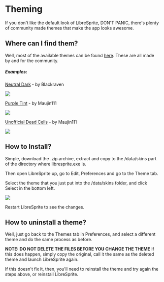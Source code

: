 # Theming

If you don't like the default look of LibreSprite, DON'T PANIC, there's plenty of community made themes that make the app looks awesome.



## Where can I find them?

Well, most of the available themes can be found [here](https://libresprite.github.io/#!/resources). These are all made by and for the community.

##### Examples:

[Neutral Dark](https://github.com/maujin111/than_dark_theme_libresprite/archive/refs/heads/master.zip) - by Blackraven

![](https://libresprite.github.io/assets/neutralDarkPreview.png)

[Purple Tint](https://github.com/maujin111/purpleTint-libreSprite-Theme/archive/refs/heads/main.zip) - by Maujin111

![](https://libresprite.github.io/assets/purpleTintPreview.png)

[Unofficial Dead Cells](https://github.com/maujin111/unofficialDeadCellsTheme/archive/refs/heads/main.zip) - by Maujin111

![](https://libresprite.github.io/assets/unofficialDeadCellsPreview.png)


## How to Install?

Simple, download the .zip archive, extract and copy to the /data/skins part of the directory where libresprite.exe is. 

Then open LibreSprite up, go to Edit, Preferences and go to the Theme tab.

Select the theme that you just put into the /data/skins folder, and click Select in the bottom left.

![](C:\Users\charl\AppData\Roaming\marktext\images\2022-02-07-19-53-19-image.png)

Restart LibreSprite to see the changes.





## How to uninstall a theme?

Well, just go back to the Themes tab in Preferences, and select a different theme and do the same process as before. 





**NOTE: DO NOT DELETE THE FILES BEFORE YOU CHANGE THE THEME** If this does happen, simply copy the original, call it the same as the deleted theme and launch LibreSprite again.

If this doesn't fix it, then, you'll need to reinstall the theme and try again the steps above, or reinstall LibreSprite.
